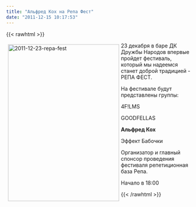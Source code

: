 ```yaml
---
title: "Альфред Кох на Репа Фест"
date: "2011-12-15 10:17:53"
---
```

{{< rawhtml >}}
<p><img src="/images/stories/news/2011-12-23-repa-fest.jpg" width="300" height="423" alt="2011-12-23-repa-fest" style="float: left; margin: 5px;" />23 декабря в баре ДК Дружбы Народов впервые пройдет фестиваль, который мы надеемся станет доброй традицией - РЕПА ФЕСТ.</p>
<p>На фестивале будут представлены группы:</p>
<p>4F!LMS</p>
<p>GOODFELLAS</p>
<p><strong>Альфред Кох</strong></p>
<p>Эффект Бабочки</p>
<p>Организатор и главный спонсор проведения фестиваля репетиционная база Репа.</p>
<p>Начало в 18:00</p>

{{< /rawhtml >}}

